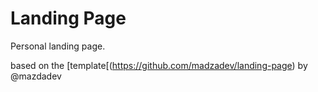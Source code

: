 # Landing Page

Personal landing page.

based on the [template[(https://github.com/madzadev/landing-page) by @mazdadev
